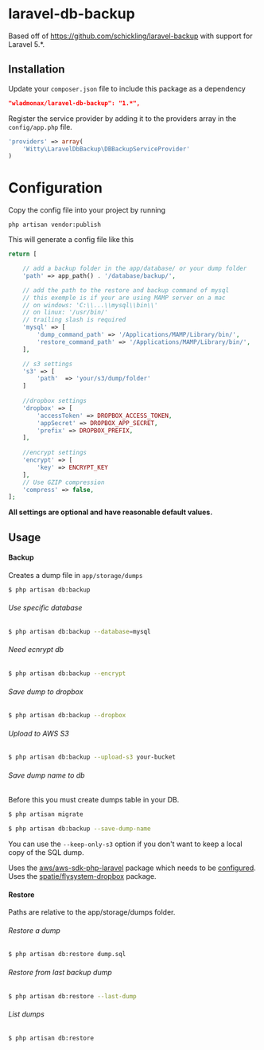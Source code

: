 # laravel-db-backup

Based off of https://github.com/schickling/laravel-backup with support for Laravel 5.*.

Installation
----

Update your `composer.json` file to include this package as a dependency
```json
"wladmonax/laravel-db-backup": "1.*",
```


Register the service provider by adding it to the providers array in the `config/app.php` file.
```php
'providers' => array(
    'Witty\LaravelDbBackup\DBBackupServiceProvider'
)
```

# Configuration

Copy the config file into your project by running
```
php artisan vendor:publish
```

This will generate a config file like this
```php
return [

    // add a backup folder in the app/database/ or your dump folder
    'path' => app_path() . '/database/backup/',

    // add the path to the restore and backup command of mysql
    // this exemple is if your are using MAMP server on a mac
    // on windows: 'C:\\...\\mysql\\bin\\'
    // on linux: '/usr/bin/'
    // trailing slash is required
    'mysql' => [
        'dump_command_path' => '/Applications/MAMP/Library/bin/',
        'restore_command_path' => '/Applications/MAMP/Library/bin/',
    ],

    // s3 settings
    's3' => [
        'path'  => 'your/s3/dump/folder'
    ]
    
    //dropbox settings
    'dropbox' => [
        'accessToken' => DROPBOX_ACCESS_TOKEN,
        'appSecret' => DROPBOX_APP_SECRET,
        'prefix' => DROPBOX_PREFIX,
    ],
    
    //encrypt settings
    'encrypt' => [
        'key' => ENCRYPT_KEY
    ],
    // Use GZIP compression
    'compress' => false,
];

```
__All settings are optional and have reasonable default values.__

## Usage

#### Backup
Creates a dump file in `app/storage/dumps`
```sh
$ php artisan db:backup
```

###### Use specific database
```sh
$ php artisan db:backup --database=mysql
```
###### Need ecnrypt db
```sh
$ php artisan db:backup --encrypt
```
###### Save dump to dropbox
```sh
$ php artisan db:backup --dropbox
```

###### Upload to AWS S3
```sh
$ php artisan db:backup --upload-s3 your-bucket
```

###### Save dump name to db
Before this you must create dumps table in your DB.
```sh
$ php artisan migrate
```
```sh
$ php artisan db:backup --save-dump-name
```
You can use the `--keep-only-s3` option if you don't want to keep a local copy of the SQL dump.

Uses the [aws/aws-sdk-php-laravel](https://github.com/aws/aws-sdk-php-laravel) package which needs to be [configured](https://github.com/aws/aws-sdk-php-laravel#configuration).                                                                                                                                                                
Uses the [spatie/flysystem-dropbox](https://github.com/spatie/flysystem-dropbox) package.                                                                                                                                                                                                   

#### Restore
Paths are relative to the app/storage/dumps folder.

###### Restore a dump
```sh
$ php artisan db:restore dump.sql
```

###### Restore from last backup dump
```sh
$ php artisan db:restore --last-dump
```

###### List dumps
```sh
$ php artisan db:restore
```